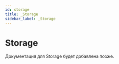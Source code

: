 ```yaml
---
id: storage
title: _Storage
sidebar_label: _Storage
---
```


# Storage

Документация для Storage будет добавлена позже.
